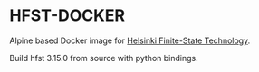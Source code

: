 # HFST-DOCKER

Alpine based Docker image for [Helsinki Finite-State Technology](https://github.com/hfst/hfst).

Build hfst 3.15.0 from source with python bindings.